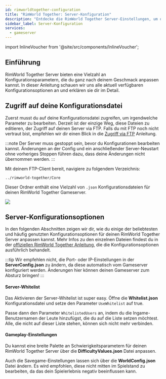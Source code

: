```yaml
---
id: rimworldtogether-configuration
title: "RimWorld Together: Server-Konfiguration"
description: "Entdecke die RimWorld Together Server-Einstellungen, um dein Gameplay anzupassen und den Zugang für ein maßgeschneidertes Multiplayer-Erlebnis zu verwalten → Jetzt mehr erfahren"
sidebar_label: Server-Konfiguration
services:
  - gameserver
---
```


import InlineVoucher from '@site/src/components/InlineVoucher';

## Einführung

RimWorld Together Server bieten eine Vielzahl an Konfigurationsparametern, die du ganz nach deinem Geschmack anpassen kannst. In dieser Anleitung schauen wir uns alle aktuell verfügbaren Konfigurationsoptionen an und erklären sie dir im Detail.

<InlineVoucher />

## Zugriff auf deine Konfigurationsdatei

Zuerst musst du auf deine Konfigurationsdatei zugreifen, um irgendwelche Parameter zu bearbeiten. Derzeit ist der einzige Weg, diese Dateien zu editieren, der Zugriff auf deinen Server via FTP. Falls du mit FTP noch nicht vertraut bist, empfehlen wir dir einen Blick in die [Zugriff via FTP](gameserver-ftpaccess.md) Anleitung.

:::note
Der Server muss gestoppt sein, bevor du Konfigurationen bearbeiten kannst. Änderungen an der Config und ein anschließender Server-Neustart ohne vorheriges Stoppen führen dazu, dass deine Änderungen nicht übernommen werden.
:::

Mit deinem FTP-Client bereit, navigiere zu folgendem Verzeichnis:
```
../rimworld-together/Core
```

Dieser Ordner enthält eine Vielzahl von `.json` Konfigurationsdateien für deinen RimWorld Together Gameserver.

![](https://screensaver01.zap-hosting.com/index.php/s/76g3TcY9TCLyFsH/preview)

## Server-Konfigurationsoptionen

In den folgenden Abschnitten zeigen wir dir, wie du einige der beliebtesten und häufig genutzten Konfigurationsoptionen für deinen RimWorld Together Server anpassen kannst. Mehr Infos zu den einzelnen Dateien findest du in der [offiziellen RimWorld Together Anleitung](https://rimworldtogether.github.io/Guide/selfhosting/getting-started.html#core), die die Konfigurationsoptionen ausführlich behandelt.

:::tip
Wir empfehlen nicht, die Port- oder IP-Einstellungen in der **ServerConfig.json** zu ändern, da diese automatisch vom Gameserver konfiguriert werden. Änderungen hier können deinen Gameserver zum Absturz bringen!
:::

#### Server-Whitelist

Das Aktivieren der Server-Whitelist ist super easy. Öffne die **Whitelist.json** Konfigurationsdatei und setze den Parameter `UseWhitelist` auf true.

Passe dann den Parameter `WhitelistedUsers` an, indem du die Ingame-Benutzernamen der Leute hinzufügst, die du auf die Liste setzen möchtest. Alle, die nicht auf dieser Liste stehen, können sich nicht mehr verbinden.

#### Gameplay-Einstellungen

Du kannst eine breite Palette an Schwierigkeitsparametern für deinen RimWorld Together Server über die **DifficultyValues.json** Datei anpassen.

Auch die Savegame-Einstellungen lassen sich über die **WorldConfig.json** Datei ändern. Es wird empfohlen, diese nicht mitten im Spielstand zu bearbeiten, da das dein Spielerlebnis negativ beeinflussen kann.

<InlineVoucher />